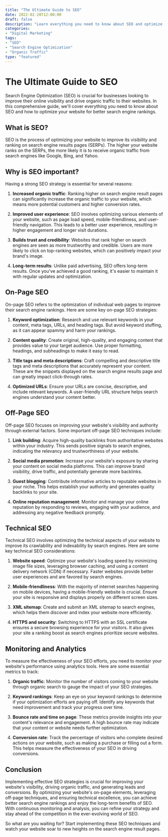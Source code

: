 ```yaml
---
title: "The Ultimate Guide to SEO"
date: 2022-02-28T12:00:00
draft: false
description: "Learn everything you need to know about SEO and optimize your website for better search engine rankings."
categories:
- "Digital Marketing"
tags:
- "SEO"
- "Search Engine Optimization"
- "Organic Traffic"
type: "featured"
---
```


# The Ultimate Guide to SEO

Search Engine Optimization (SEO) is crucial for businesses looking to improve their online visibility and drive organic traffic to their websites. In this comprehensive guide, we'll cover everything you need to know about SEO and how to optimize your website for better search engine rankings.

## What is SEO?

SEO is the process of optimizing your website to improve its visibility and ranking on search engine results pages (SERPs). The higher your website ranks on the SERPs, the more likely it is to receive organic traffic from search engines like Google, Bing, and Yahoo.

## Why is SEO important?

Having a strong SEO strategy is essential for several reasons:

1. **Increased organic traffic**: Ranking higher on search engine result pages can significantly increase the organic traffic to your website, which means more potential customers and higher conversion rates.

2. **Improved user experience**: SEO involves optimizing various elements of your website, such as page load speed, mobile-friendliness, and user-friendly navigation. This leads to a better user experience, resulting in higher engagement and longer visit durations.

3. **Builds trust and credibility**: Websites that rank higher on search engines are seen as more trustworthy and credible. Users are more likely to click on top-ranking websites, which can positively impact your brand's image.

4. **Long-term results**: Unlike paid advertising, SEO offers long-term results. Once you've achieved a good ranking, it's easier to maintain it with regular updates and optimization.

## On-Page SEO

On-page SEO refers to the optimization of individual web pages to improve their search engine rankings. Here are some key on-page SEO strategies:

1. **Keyword optimization**: Research and use relevant keywords in your content, meta tags, URLs, and heading tags. But avoid keyword stuffing, as it can appear spammy and harm your rankings.

2. **Content quality**: Create original, high-quality, and engaging content that provides value to your target audience. Use proper formatting, headings, and subheadings to make it easy to read.

3. **Title tags and meta descriptions**: Craft compelling and descriptive title tags and meta descriptions that accurately represent your content. These are the snippets displayed on the search engine results page and can greatly impact click-through rates.

4. **Optimized URLs**: Ensure your URLs are concise, descriptive, and include relevant keywords. A user-friendly URL structure helps search engines understand your content better.

## Off-Page SEO

Off-page SEO focuses on improving your website's visibility and authority through external factors. Some important off-page SEO techniques include:

1. **Link building**: Acquire high-quality backlinks from authoritative websites within your industry. This sends positive signals to search engines, indicating the relevancy and trustworthiness of your website.

2. **Social media promotion**: Increase your website's exposure by sharing your content on social media platforms. This can improve brand visibility, drive traffic, and potentially generate more backlinks.

3. **Guest blogging**: Contribute informative articles to reputable websites in your niche. This helps establish your authority and generates quality backlinks to your site.

4. **Online reputation management**: Monitor and manage your online reputation by responding to reviews, engaging with your audience, and addressing any negative feedback promptly.

## Technical SEO

Technical SEO involves optimizing the technical aspects of your website to improve its crawlability and indexability by search engines. Here are some key technical SEO considerations:

1. **Website speed**: Optimize your website's loading speed by minimizing image file sizes, leveraging browser caching, and using a content delivery network (CDN) if necessary. Faster websites provide better user experiences and are favored by search engines.

2. **Mobile-friendliness**: With the majority of internet searches happening on mobile devices, having a mobile-friendly website is crucial. Ensure your site is responsive and displays properly on different screen sizes.

3. **XML sitemap**: Create and submit an XML sitemap to search engines, which helps them discover and index your website more efficiently.

4. **HTTPS and security**: Switching to HTTPS with an SSL certificate ensures a secure browsing experience for your visitors. It also gives your site a ranking boost as search engines prioritize secure websites.

## Monitoring and Analytics

To measure the effectiveness of your SEO efforts, you need to monitor your website's performance using analytics tools. Here are some essential metrics to track:

1. **Organic traffic**: Monitor the number of visitors coming to your website through organic search to gauge the impact of your SEO strategies.

2. **Keyword rankings**: Keep an eye on your keyword rankings to determine if your optimization efforts are paying off. Identify any keywords that need improvement and track your progress over time.

3. **Bounce rate and time on page**: These metrics provide insights into your content's relevance and engagement. A high bounce rate may indicate that your content or website needs further optimization.

4. **Conversion rate**: Track the percentage of visitors who complete desired actions on your website, such as making a purchase or filling out a form. This helps measure the effectiveness of your SEO in driving conversions.

## Conclusion

Implementing effective SEO strategies is crucial for improving your website's visibility, driving organic traffic, and generating leads and conversions. By optimizing your website's on-page elements, leveraging off-page techniques, and ensuring technical excellence, you can achieve better search engine rankings and enjoy the long-term benefits of SEO. With continuous monitoring and analysis, you can refine your strategy and stay ahead of the competition in the ever-evolving world of SEO.

So what are you waiting for? Start implementing these SEO techniques and watch your website soar to new heights on the search engine result pages.

